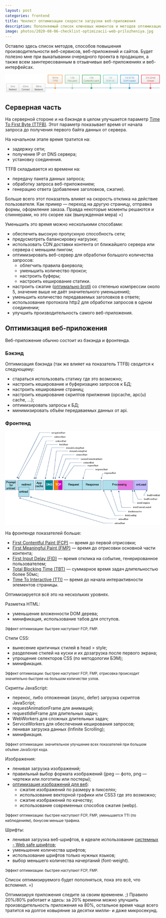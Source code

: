 ```yaml
---
layout: post
categories: frontend
title: Чеклист оптимизации скорости загрузки веб-приложения
description: Пополняемый список ключевых моментов и методов оптимизации скорости загрузки сайтов и веб-приложений. Методы направлены на ускорение загрузки страниц и уменьшение времени отклика, что полжительно сказывается на пользовательском опыте.
image: photos/2020-08-06-checklist-optimizacii-web-prilozheniya.jpg
---
```


Оставлю здесь список методов, способов повышения производительности веб-сервисов, веб-приложений и сайтов.
Будет полезно мне при выкатывании очередного проекта в продакшен,
а также всем заинтересованным в отзывчивых веб-приложениях и веб-интерфейсах.

![Тайминги загрузки страницы](/photos/timings_simple.png)

## Серверная часть

На серверной стороне и на бэкэнде в целом улучшается параметр [Time To First Byte (TTFB)](https://developer.mozilla.org/ru/docs/%D0%A1%D0%BB%D0%BE%D0%B2%D0%B0%D1%80%D1%8C/time_to_first_byte).
Этот параметр показывает время от начала запроса до получения первого байта данных от сервера.

На начальном этапе время тратится на:

- задержку сети;
- получение IP от DNS сервера;
- установку соединения.

TTFB складывается из времени на:

- передачу пакета данных запроса;
- обработку запроса веб-приложением;
- генерацию ответа (добавление заголовков, сжатие).

Больше всего этот показатель влияет на скорость отклика на действие пользователя.
Как пример &mdash; переход на другую страницу, отправка формы, оформление заказа.
Правда некоторые моменты решаются и спиннерами, но это скорее хак (вынужденная мера) =)

Уменьшить это время можно несколькими способами:

- обеспечить высокую пропускную способность сети;
- предусмотреть балансировку нагрузки;
- использовать CDN доставки контента от ближайшего сервера или сервера с меньшим пингом;
- оптимизировать веб-сервер для обработки большого количества запросов:
  - облегчить правила фаервола;
  - уменьшить количество прокси;
  - настроить буферы;
  - настроить кеширование статики.
- настроить сжатие ([оптимально brotli](https://habr.com/ru/company/ruvds/blog/499278/) со степенью компрессии около 5, значение выше не даёт значительного уменьшения);
- уменьшить количество передаваемых заголовков в ответе;
- использование протокола http2 для обработки запросов в одном соединении;
- улучшить производительность самого веб-приложения.

## Оптимизация веб-приложения

Веб-приложение обычно состоит из бэкэнда и фронтенда.

### Бэкэнд

Оптимизация бэкэнда (так же влияет на показатель TTFB) сводится к следующему:

  - стараться использовать статику где это возможно;
  - настроить кеширование и буферизацию запросов к БД;
  - настроить кеширование страниц;
  - настроить кеширование скриптов прилжения (opcache, apc(u) cache, ...);
  - оптимизировать запросы к БД;
  - минимизировать объём передаваемых данных от api.

### Фронтенд

![Тайминги загрузки страницы сайта (источник: developer.mozilla.org)](/photos/navigation_resource_timings.png)

На фронтенде показателей больше:

- [First Contentful Paint (FCP)](https://developer.mozilla.org/ru/docs/%D0%A1%D0%BB%D0%BE%D0%B2%D0%B0%D1%80%D1%8C/First_contentful_paint) &mdash; время до первой отрисовки;
- [First Meaningful Paint (FMP)](https://developer.mozilla.org/ru/docs/%D0%A1%D0%BB%D0%BE%D0%B2%D0%B0%D1%80%D1%8C/first_meaningful_paint) &mdash; время до отрисовки основной части контента;
- [First Input Delay (FID)](https://developer.mozilla.org/ru/docs/%D0%A1%D0%BB%D0%BE%D0%B2%D0%B0%D1%80%D1%8C/First_input_delay) &mdash; время отклика на событие, генерированное пользователем;
- [Total Blocking Time (TBT)](https://web.dev/tbt/) &mdash; суммарное время задач длительностью более 50мс;
- [Time To Interactive (TTI)](https://developer.mozilla.org/ru/docs/%D0%A1%D0%BB%D0%BE%D0%B2%D0%B0%D1%80%D1%8C/Time_to_interactive) &mdash; время до начала интерактивности элементов страницы.

Оптимизируется всё это на нескольких уровнях.

Разметка HTML:

- уменьшение вложенности DOM дерева;
- минификация, использование табов для отступов.

<small>Эффект оптимизации: быстрее наступают FCP, FMP.</small>

Стили CSS:

- вынесение критичных стилей в head > style;
- разделение стилей на куски и их дозагрузка после первого экрана;
- упрощение селекторов CSS (по методологии БЭМ);
- минификация.

<small>Эффект оптимизации: быстрее наступают FCP, FMP, отрисовка происходит значительно быстрее на большом количестве узлов.</small>

Скрипты JavaScript:

- перенос, либо отложенная (async, defer) загрузка скриптов JavaScript;
- requestAnimationFrame для анимаций;
- requestIdleFrame для длительных задач;
- WebWorkers для сложных длительных задач;
- ServiceWorkers для обеспечения кеширования запросов;
- ленивая загрузка данных (Infinite Scrolling);
- минификация.

<small>Эффект оптимизации: значительное улучшение всех показателей при большом объёме JavaScript кода.</small>

Изображения:

- ленивая загрузка изображений;
- правильный выбор формата изображений (jpeg &mdash; фото, png &mdash; чертежи или логотипы или постеры);
- [оптимизация изображений для веб](/blog/frontend/imagemagick-convert-optimization-snippets):
  - сжатие изображений по размеру в пикселях;
  - использование векторной графики или CSS3 где это возможно;
  - сжатие изображений по качеству;
  - использование современных способов сжатия (webp).

<small>Эффект оптимизации: быстрее наступают FCP, FMP, уменьшается TTI (по наблюдениям), бонусом меньше трафика.</small>
  
Шрифты:

- ленивая загрузка веб-шрифтов, в идеале использование [системных - Web safe шрифтов](/blog/frontend/most-recent-variant-of-css-system-font-families);
- уменьшение количества шрифтов;
- использование шрифтов только нужных языков;
- выбор меньшего количества начертаний (font-weight).

<small>Эффект оптимизации: быстрее наступают FCP, FMP.</small>

Список оптимизируемого будет пополняться, пока это всё, что вспомнил. =)

Оптимизируя приложения следите за своим временем. ;) Правило 20%/80% работает и здесь:
за 20% времени можно улучшить производительность приложения на 80%, остальное время
чаще всего тратится на долгое ковыряние за десятки милли- и даже микросекунд.
